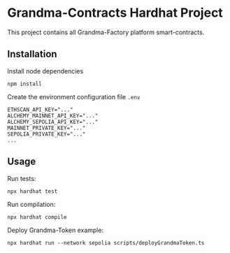 # Grandma-Contracts Hardhat Project

This project contains all Grandma-Factory platform smart-contracts.



## Installation 

Install node dependencies

```
npm install
```

Create the environment configuration file ```.env```

```
ETHSCAN_API_KEY="..."
ALCHEMY_MAINNET_API_KEY="..."
ALCHEMY_SEPOLIA_API_KEY="..."
MAINNET_PRIVATE_KEY="..."
SEPOLIA_PRIVATE_KEY="..."
...
```


## Usage


Run tests:

```
npx hardhat test
```

Run compilation:


```
npx hardhat compile
```

Deploy Grandma-Token example:


```
npx hardhat run --network sepolia scripts/deployGrandmaToken.ts
```
